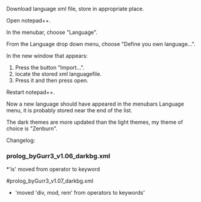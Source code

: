 Download language xml file, store in appropriate place.

Open notepad++.

In the menubar, choose "Language".

From the Language drop down menu, choose "Define you own language...".

In the new window that appears:

1. Press the button "Import...".
2. locate the stored xml languagefile.
3. Press it and then press open.

Restart notepad++.

Now a new language should have appeared in the menubars Language menu, it is probably stored near the end of the list.

The dark themes are more updated than the light themes, my theme of choice is "Zenburn".

Changelog:
### prolog_byGurr3_v1.06_darkbg.xml
*'is' moved from operator to keyword

#prolog_byGurr3_v1.07_darkbg.xml
* 'moved 'div, mod, rem' from operators to keywords'